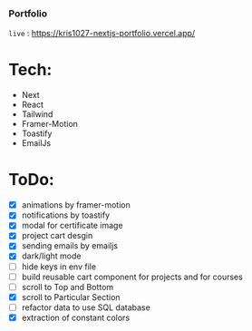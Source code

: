 ### Portfolio

`live` : <https://kris1027-nextjs-portfolio.vercel.app/>

# Tech:

- Next
- React
- Tailwind
- Framer-Motion
- Toastify
- EmailJs

# ToDo:

- [x] animations by framer-motion
- [x] notifications by toastify
- [x] modal for certificate image
- [x] project cart desgin
- [x] sending emails by emailjs
- [x] dark/light mode
- [ ] hide keys in env file
- [ ] build reusable cart component for projects and for courses
- [ ] scroll to Top and Bottom
- [x] scroll to Particular Section
- [ ] refactor data to use SQL database
- [x] extraction of constant colors
